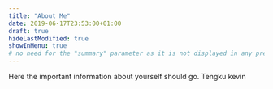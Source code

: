 ```yaml
---
title: "About Me"
date: 2019-06-17T23:53:00+01:00
draft: true
hideLastModified: true
showInMenu: true
# no need for the "summary" parameter as it is not displayed in any previews
---
```


Here the important information about yourself should go.
Tengku kevin
